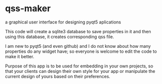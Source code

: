 # qss-maker
a graphical user interface for designing pyqt5 aplications

This code will create a sqlite3 database to save properties in it and then using this database, it creates corresponding qss file.

I am new to pyqt5 (and even github) and I do not know about how many properties do any widget have; so everyone is welcome to edit the code to make it better.

Purpose of this app is to be used for embedding in your own projects, so that your clients can design their own style for your app or manipulate the current design of yours based on their preferences.
